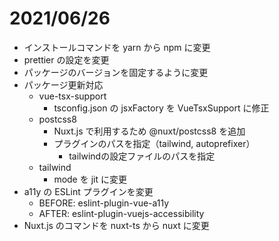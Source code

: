# 2021/06/26
- インストールコマンドを yarn から npm に変更
- prettier の設定を変更
- パッケージのバージョンを固定するように変更
- パッケージ更新対応
  - vue-tsx-support
    - tsconfig.json の jsxFactory を VueTsxSupport に修正
  - postcss8
    - Nuxt.js で利用するため @nuxt/postcss8 を追加
    - プラグインのパスを指定（tailwind, autoprefixer）
      - tailwindの設定ファイルのパスを指定
  - tailwind
    - mode を jit に変更
- a11y の ESLint プラグインを変更
  - BEFORE: eslint-plugin-vue-a11y
  - AFTER:  eslint-plugin-vuejs-accessibility
- Nuxt.js のコマンドを nuxt-ts から nuxt に変更
